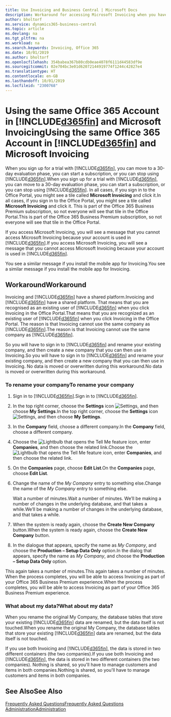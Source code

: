 ```yaml
---
title: Use Invoicing and Business Central | Microsoft Docs
description: Workaround for accessing Microsoft Invoicing when you have signed up for Dynamics 365 Business Central.
author: bholtorf
ms.service: dynamics365-business-central
ms.topic: article
ms.devlang: na
ms.tgt_pltfrm: na
ms.workload: na
ms.search.keywords: Invoicing, Office 365
ms.date: 10/01/2019
ms.author: bholtorf
ms.openlocfilehash: 354babea367b80cdb0eae4078f6111d44583df9e
ms.sourcegitcommit: 02e704bc3e01d62072144919774f1244c42827e4
ms.translationtype: HT
ms.contentlocale: en-GB
ms.lasthandoff: 10/01/2019
ms.locfileid: "2300768"
---
```

# <a name="using-the-same-office-365-account-in-included365finincludesd365fin_long_mdmd-and-microsoft-invoicing"></a><span data-ttu-id="c52ac-103">Using the same Office 365 Account in [!INCLUDE[d365fin](includes/d365fin_long_md.md)] and Microsoft Invoicing</span><span class="sxs-lookup"><span data-stu-id="c52ac-103">Using the same Office 365 Account in [!INCLUDE[d365fin](includes/d365fin_long_md.md)] and Microsoft Invoicing</span></span>
<span data-ttu-id="c52ac-104">When you sign up for a trial with [!INCLUDE[d365fin](includes/d365fin_md.md)], you can move to a 30-day evaluation phase, you can start a subscription, or you can stop using [!INCLUDE[d365fin](includes/d365fin_md.md)].</span><span class="sxs-lookup"><span data-stu-id="c52ac-104">When you sign up for a trial with [!INCLUDE[d365fin](includes/d365fin_md.md)], you can move to a 30-day evaluation phase, you can start a subscription, or you can stop using [!INCLUDE[d365fin](includes/d365fin_md.md)].</span></span> <span data-ttu-id="c52ac-105">In all cases, if you sign in to the Office Portal, you might see a tile called **Microsoft Invoicing** and click it.</span><span class="sxs-lookup"><span data-stu-id="c52ac-105">In all cases, if you sign in to the Office Portal, you might see a tile called **Microsoft Invoicing** and click it.</span></span> <span data-ttu-id="c52ac-106">This is part of the Office 365 Business Premium subscription, so not everyone will see that tile in the Office Portal.</span><span class="sxs-lookup"><span data-stu-id="c52ac-106">This is part of the Office 365 Business Premium subscription, so not everyone will see that tile in the Office Portal.</span></span>  

<span data-ttu-id="c52ac-107">If you access Microsoft Invoicing, you will see a message that you cannot access Microsoft Invoicing because your account is used in [!INCLUDE[d365fin](includes/d365fin_md.md)].</span><span class="sxs-lookup"><span data-stu-id="c52ac-107">If you access Microsoft Invoicing, you will see a message that you cannot access Microsoft Invoicing because your account is used in [!INCLUDE[d365fin](includes/d365fin_md.md)].</span></span>  

<span data-ttu-id="c52ac-108">You see a similar message if you install the mobile app for Invoicing.</span><span class="sxs-lookup"><span data-stu-id="c52ac-108">You see a similar message if you install the mobile app for Invoicing.</span></span>  

## <a name="workaround"></a><span data-ttu-id="c52ac-109">Workaround</span><span class="sxs-lookup"><span data-stu-id="c52ac-109">Workaround</span></span>
<span data-ttu-id="c52ac-110">Invoicing and [!INCLUDE[d365fin](includes/d365fin_md.md)] have a shared platform.</span><span class="sxs-lookup"><span data-stu-id="c52ac-110">Invoicing and [!INCLUDE[d365fin](includes/d365fin_md.md)] have a shared platform.</span></span> <span data-ttu-id="c52ac-111">That means that you are recognised as an existing user of [!INCLUDE[d365fin](includes/d365fin_md.md)] when you click Invoicing in the Office Portal.</span><span class="sxs-lookup"><span data-stu-id="c52ac-111">That means that you are recognized as an existing user of [!INCLUDE[d365fin](includes/d365fin_md.md)] when you click Invoicing in the Office Portal.</span></span> <span data-ttu-id="c52ac-112">The reason is that Invoicing cannot use the same company as [!INCLUDE[d365fin](includes/d365fin_md.md)].</span><span class="sxs-lookup"><span data-stu-id="c52ac-112">The reason is that Invoicing cannot use the same company as [!INCLUDE[d365fin](includes/d365fin_md.md)].</span></span>  

<span data-ttu-id="c52ac-113">So you will have to sign in to [!INCLUDE[d365fin](includes/d365fin_md.md)] and rename your existing company, and then create a new company that you can then use in Invoicing.</span><span class="sxs-lookup"><span data-stu-id="c52ac-113">So you will have to sign in to [!INCLUDE[d365fin](includes/d365fin_md.md)] and rename your existing company, and then create a new company that you can then use in Invoicing.</span></span> <span data-ttu-id="c52ac-114">No data is moved or overwritten during this workaround.</span><span class="sxs-lookup"><span data-stu-id="c52ac-114">No data is moved or overwritten during this workaround.</span></span>

### <a name="to-rename-your-company"></a><span data-ttu-id="c52ac-115">To rename your company</span><span class="sxs-lookup"><span data-stu-id="c52ac-115">To rename your company</span></span>
1. <span data-ttu-id="c52ac-116">Sign in to [!INCLUDE[d365fin](includes/d365fin_md.md)].</span><span class="sxs-lookup"><span data-stu-id="c52ac-116">Sign in to [!INCLUDE[d365fin](includes/d365fin_md.md)].</span></span>
2. <span data-ttu-id="c52ac-117">In the top right corner, choose the **Settings** icon ![Settings](media/ui-experience/settings_icon_small.png "Settings icon for role centre"), and then choose **My Settings**.</span><span class="sxs-lookup"><span data-stu-id="c52ac-117">In the top right corner, choose the **Settings** icon ![Settings](media/ui-experience/settings_icon_small.png "Settings icon for role center"), and then choose **My Settings**.</span></span>
3. <span data-ttu-id="c52ac-118">In the **Company** field, choose a different company.</span><span class="sxs-lookup"><span data-stu-id="c52ac-118">In the **Company** field, choose a different company.</span></span>
4. <span data-ttu-id="c52ac-119">Choose the ![Lightbulb that opens the Tell Me feature](media/ui-search/search_small.png "Tell me what you want to do") icon, enter **Companies**, and then choose the related link.</span><span class="sxs-lookup"><span data-stu-id="c52ac-119">Choose the ![Lightbulb that opens the Tell Me feature](media/ui-search/search_small.png "Tell me what you want to do") icon, enter **Companies**, and then choose the related link.</span></span>  
5. <span data-ttu-id="c52ac-120">On the **Companies** page, choose **Edit List**.</span><span class="sxs-lookup"><span data-stu-id="c52ac-120">On the **Companies** page, choose **Edit List**.</span></span>  
6. <span data-ttu-id="c52ac-121">Change the name of the *My Company* entry to something else.</span><span class="sxs-lookup"><span data-stu-id="c52ac-121">Change the name of the *My Company* entry to something else.</span></span>  

    <span data-ttu-id="c52ac-122">Wait a number of minutes.</span><span class="sxs-lookup"><span data-stu-id="c52ac-122">Wait a number of minutes.</span></span> <span data-ttu-id="c52ac-123">We’ll be making a number of changes in the underlying database, and that takes a while.</span><span class="sxs-lookup"><span data-stu-id="c52ac-123">We’ll be making a number of changes in the underlying database, and that takes a while.</span></span>
7.  <span data-ttu-id="c52ac-124">When the system is ready again, choose the **Create New Company** button.</span><span class="sxs-lookup"><span data-stu-id="c52ac-124">When the system is ready again, choose the **Create New Company** button.</span></span>  
8.  <span data-ttu-id="c52ac-125">In the dialogue that appears, specify the name as *My Company*, and choose the **Production – Setup Data Only** option.</span><span class="sxs-lookup"><span data-stu-id="c52ac-125">In the dialog that appears, specify the name as *My Company*, and choose the **Production – Setup Data Only** option.</span></span>  

<span data-ttu-id="c52ac-126">This again takes a number of minutes.</span><span class="sxs-lookup"><span data-stu-id="c52ac-126">This again takes a number of minutes.</span></span> <span data-ttu-id="c52ac-127">When the process completes, you will be able to access Invoicing as part of your Office 365 Business Premium experience.</span><span class="sxs-lookup"><span data-stu-id="c52ac-127">When the process completes, you will be able to access Invoicing as part of your Office 365 Business Premium experience.</span></span>  

### <a name="what-about-my-data"></a><span data-ttu-id="c52ac-128">What about my data?</span><span class="sxs-lookup"><span data-stu-id="c52ac-128">What about my data?</span></span>
<span data-ttu-id="c52ac-129">When you rename the original My Company, the database tables that store your existing [!INCLUDE[d365fin](includes/d365fin_md.md)] data are renamed, but the data itself is not touched.</span><span class="sxs-lookup"><span data-stu-id="c52ac-129">When you rename the original My Company, the database tables that store your existing [!INCLUDE[d365fin](includes/d365fin_md.md)] data are renamed, but the data itself is not touched.</span></span>  

<span data-ttu-id="c52ac-130">If you use both Invoicing and [!INCLUDE[d365fin](includes/d365fin_md.md)], the data is stored in two different containers (the two companies).</span><span class="sxs-lookup"><span data-stu-id="c52ac-130">If you use both Invoicing and [!INCLUDE[d365fin](includes/d365fin_md.md)], the data is stored in two different containers (the two companies).</span></span> <span data-ttu-id="c52ac-131">Nothing is shared, so you'll have to manage customers and items in both companies.</span><span class="sxs-lookup"><span data-stu-id="c52ac-131">Nothing is shared, so you'll have to manage customers and items in both companies.</span></span>  

## <a name="see-also"></a><span data-ttu-id="c52ac-132">See Also</span><span class="sxs-lookup"><span data-stu-id="c52ac-132">See Also</span></span>
[<span data-ttu-id="c52ac-133">Frequently Asked Questions</span><span class="sxs-lookup"><span data-stu-id="c52ac-133">Frequently Asked Questions</span></span>](across-faq.md)  
[<span data-ttu-id="c52ac-134">Administration</span><span class="sxs-lookup"><span data-stu-id="c52ac-134">Administration</span></span>](admin-setup-and-administration.md)  
